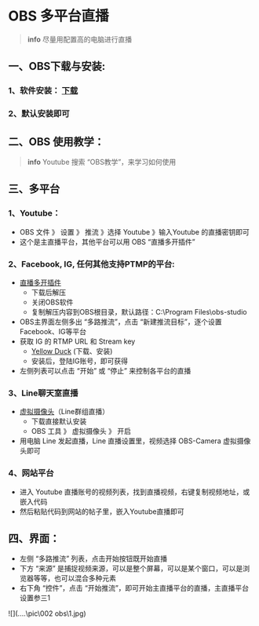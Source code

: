 # OBS 多平台直播

> **info** 尽量用配置高的电脑进行直播



## 一、OBS下载与安装: 

### 1、软件安装： [下载](https://obsproject.com/)

### 2、默认安装即可



## 二、OBS 使用教学：

> **info** 	Youtube 搜索 “OBS教学”，来学习如何使用



## 三、多平台

### 1、Youtube：

* OBS 文件 》 设置 》 推流 》选择 Youtube 》输入Youtube 的直播密钥即可
* 这个是主直播平台，其他平台可以用 OBS “直播多开插件”

### 2、Facebook, IG, 任何其他支持PTMP的平台:

* [直播多开插件](https://github.com/sorayuki/obs-multi-rtmp/releases/)
  * 下载后解压
  * 关闭OBS软件
  * 复制解压内容到OBS根目录，默认路径：C:\Program Files\obs-studio
* OBS主界面左侧多出 “多路推流”，点击 “新建推流目标”，逐个设置 Facebook、IG等平台
* 获取 IG 的 RTMP URL 和 Stream key
  * [Yellow Duck](https://yellowduck.tv/) (下载、安装)
  * 安装后，登陆IG账号，即可获得
* 左侧列表可以点击 “开始” 或 “停止” 来控制各平台的直播

### 3、Line聊天室直播

* [虚拟摄像头](https://obsproject.com/forum/resources/obs-virtualcam.539/)（Line群组直播）
  * 下载直接默认安装
  * OBS 工具 》 虚拟摄像头 》 开启
* 用电脑 Line 发起直播，Line 直播设置里，视频选择 OBS-Camera 虚拟摄像头即可

### 4、网站平台

* 进入 Youtube 直播账号的视频列表，找到直播视频，右键复制视频地址，或嵌入代码
* 然后粘贴代码到网站的帖子里，嵌入Youtube直播即可

## 四、界面：

- 左侧 “多路推流” 列表，点击开始按钮既开始直播
- 下方 “来源” 是捕捉视频来源，可以是整个屏幕，可以是某个窗口，可以是浏览器等等，也可以混合多种元素
- 右下角 “控件”，点击 “开始推流”，即可开始主直播平台的直播，主直播平台设置参三1

![](..\..\pic\002 obs\1.jpg)
